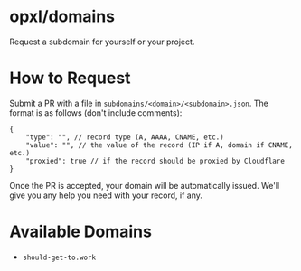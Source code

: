 # opxl/domains
Request a subdomain for yourself or your project.

# How to Request
Submit a PR with a file in `subdomains/<domain>/<subdomain>.json`. The format is as follows (don't include comments):
```jsonc
{
    "type": "", // record type (A, AAAA, CNAME, etc.)
    "value": "", // the value of the record (IP if A, domain if CNAME, etc.)
    "proxied": true // if the record should be proxied by Cloudflare
}
```
Once the PR is accepted, your domain will be automatically issued. We'll give you any help you need with your record, if any.

# Available Domains
- `should-get-to.work`